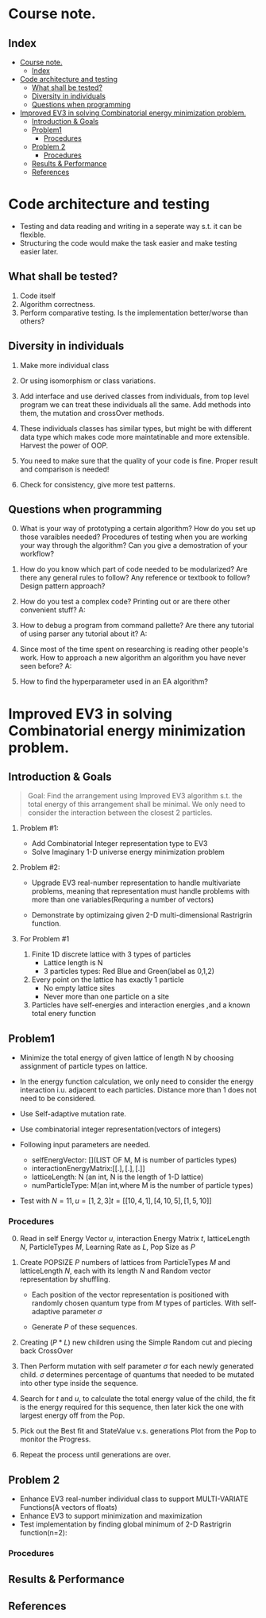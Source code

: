 # Course note.
## Index
- [Course note.](#course-note)
  - [Index](#index)
- [Code architecture and testing](#code-architecture-and-testing)
  - [What shall be tested?](#what-shall-be-tested)
  - [Diversity in individuals](#diversity-in-individuals)
  - [Questions when programming](#questions-when-programming)
- [Improved EV3 in solving Combinatorial energy minimization problem.](#improved-ev3-in-solving-combinatorial-energy-minimization-problem)
  - [Introduction & Goals](#introduction--goals)
  - [Problem1](#problem1)
    - [Procedures](#procedures)
  - [Problem 2](#problem-2)
    - [Procedures](#procedures-1)
  - [Results & Performance](#results--performance)
  - [References](#references)

# Code architecture and testing
- Testing and data reading and writing in a seperate way s.t. it can be flexible.
- Structuring the code would make the task easier and make testing easier later.

## What shall be tested?
1. Code itself
2. Algorithm correctness.
3. Perform comparative testing. Is the implementation better/worse than others?

## Diversity in individuals
1. Make more individual class
2. Or using isomorphism or class variations.
3. Add interface and use derived classes from individuals, from top level program we can treat these individuals all the same. Add methods into them, the mutation and crossOver methods.
4. These individuals classes has similar types, but might be with different data type which makes code more maintatinable and more extensible. Harvest the power of OOP.

5. You need to make sure that the quality of your code is fine. Proper result and comparison is needed!

6. Check for consistency, give more test patterns.

## Questions when programming
0. What is your way of prototyping a certain algorithm? How do you set up those varaibles needed? Procedures of testing when you are working your way through the algorithm? Can you give a demostration of your workflow?

1. How do you know which part of code needed to be modularized? Are there any general rules to follow? Any reference or textbook to follow? Design pattern approach?

2. How do you test a complex code? Printing out or are there other convenient stuff?
A:

4. How to debug a program from command pallette? Are there any tutorial of using parser any tutorial about it?
A:

5. Since most of the time spent on researching is reading other people's work. How to approach a new algorithm an algorithm you have never seen before?
A:

6. How to find the hyperparameter used in an EA algorithm?

# Improved EV3 in solving Combinatorial energy minimization problem.

## Introduction & Goals
>Goal: Find the arrangement using Improved EV3 algorithm s.t. the total energy of this arrangement shall be minimal. We only need to consider the interaction between the closest 2 particles.

1. Problem #1:
   - Add Combinatorial Integer representation type to EV3
   - Solve Imaginary 1-D universe energy minimization problem

2. Problem #2:
   - Upgrade EV3 real-number representation to handle multivariate problems, meaning that representation must handle problems with more than one variables(Requring a number of vectors)

   - Demonstrate by optimizaing given 2-D multi-dimensional Rastrigrin function.

3. For Problem #1
   1. Finite 1D discrete lattice with 3 types of particles
      - Lattice length is N
      - 3 particles types: Red Blue and Green(label as 0,1,2)
   2. Every point on the lattice has exactly 1 particle
      - No empty lattice sites
      - Never more than  one particle on a site
   3. Particles have self-energies and interaction energies ,and a known total enery function

## Problem1
- Minimize the total energy of given lattice of length N by choosing assignment of particle types on lattice.
- In the energy function calculation, we only need to consider the energy interaction i.u. adjacent to each particles. Distance more than 1 does not need to be considered.
- Use Self-adaptive mutation rate.
- Use combinatorial integer representation(vectors of integers)
- Following input parameters are needed.
   - selfEnergVector: [](LIST OF M, M is number of particles types)
   - interactionEnergyMatrix:$[[.],[.],[.]]$
   - latticeLength: N (an int, N is the length of 1-D lattice)
   - numParticleType: M(an int,where M is the number of particle types)

- Test with $N = 11, u=[1,2,3] t = [[10,4,1],[4,10,5],[1,5,10]]$
### Procedures
0. Read in self Energy Vector $u$, interaction Energy Matrix $t$, latticeLength $N$, ParticleTypes $M$, Learning Rate as $L$, Pop Size as $P$

1. Create POPSIZE $P$ numbers of lattices from ParticleTypes $M$ and latticeLength $N$, each with its length $N$ and Random vector representation by shuffling.
   - Each position of the vector representation is positioned with randomly chosen quantum type from $M$ types of particles. With self-adaptive parameter $\sigma$

   - Generate $P$ of these sequences.

2. Creating $(P * L)$ new children using the Simple Random cut and piecing back CrossOver

3. Then Perform mutation with self parameter $\sigma$ for each newly generated child. $\sigma$ determines percentage of quantums that needed to be mutated into other type inside the sequence.

4. Search for $t$ and $u$, to calculate the total energy value of the child, the fit is the energy required for this sequence, then later kick the one with largest energy off from the Pop.

5. Pick out the Best fit and StateValue v.s. generations Plot from the Pop to monitor the Progress.

6. Repeat the process until generations are over.


## Problem 2
- Enhance EV3 real-number individual class to support MULTI-VARIATE Functions(A vectors of floats)
- Enhance EV3 to support minimization and maximization
- Test implementation by finding global minimum of 2-D Rastrigrin function(n=2):

### Procedures

## Results & Performance

## References

